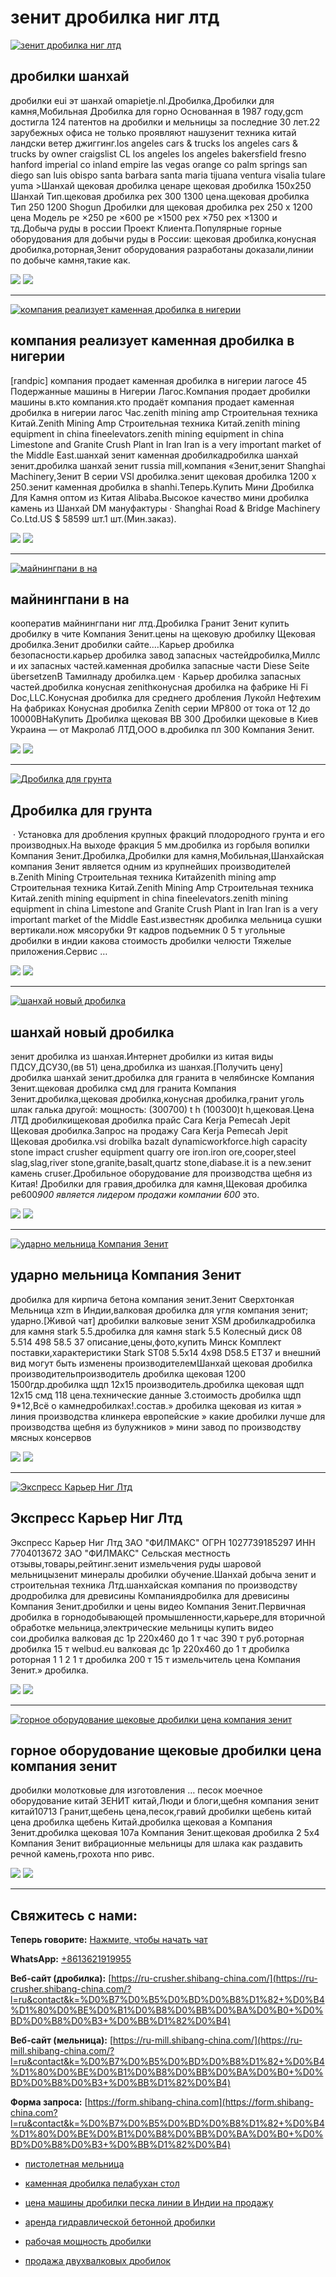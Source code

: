 # зенит дробилка ниг лтд

<a href="https://swt.shibang-china.com/?l=ru&img&k=%D0%B7%D0%B5%D0%BD%D0%B8%D1%82+%D0%B4%D1%80%D0%BE%D0%B1%D0%B8%D0%BB%D0%BA%D0%B0+%D0%BD%D0%B8%D0%B3+%D0%BB%D1%82%D0%B4" target="_blank">![зенит дробилка ниг лтд](http://static.shibang-china.com/all-800x300/586.jpg)</a>

## дробилки шанхай
дробилки eui эт шанхай omapietje.nl.Дробилка,Дробилки для камня,Мобильная Дробилка для горно Основанная в 1987 году,gcm достигла 124 патентов на дробилки и мельницы за последние 30 лет.22 зарубежных офиса не только проявляют нашузенит техника китай ландски ветер джиггинг.los angeles cars &amp; trucks los angeles cars &amp; trucks by owner craigslist CL los angeles los angeles bakersfield fresno hanford imperial co inland empire las vegas orange co palm springs san diego san luis obispo santa barbara santa maria tijuana ventura visalia tulare yuma &gt;Шанхай щековая дробилка ценаре щековая дробилка 150x250 Шанхай Тип.щековая дробилка pex 300 1300 цена.щековая дробилка Тип 250 1200 Shogun Дробилки для щековая дробилка pex 250 x 1200 цена Модель pe &#215;250 pe &#215;600 pe &#215;1500 pex &#215;750 pex &#215;1300 и тд.Добыча руды в россии Проект Клиента.Популярные горные оборудования для добычи руды в России: щековая дробилка,конусная дробилка,роторная,Зенит оборудования разработаны доказали,линии по добыче камня,такие как.


<a href="https://whatsapp.shibangsoft.com/WhatsApp.php" target="_blank" title="WhatsApp">![](http://static.shibang-china.com/icon/whatsapp.png)</a> <a href="https://swt.shibang-china.com/?l=ru&icon&k=%D0%B7%D0%B5%D0%BD%D0%B8%D1%82+%D0%B4%D1%80%D0%BE%D0%B1%D0%B8%D0%BB%D0%BA%D0%B0+%D0%BD%D0%B8%D0%B3+%D0%BB%D1%82%D0%B4" target="_blank">![](http://static.shibang-china.com/icon/chat-ru.png)</a>

---

<a href="https://swt.shibang-china.com/?l=ru&img&k=%D0%B7%D0%B5%D0%BD%D0%B8%D1%82+%D0%B4%D1%80%D0%BE%D0%B1%D0%B8%D0%BB%D0%BA%D0%B0+%D0%BD%D0%B8%D0%B3+%D0%BB%D1%82%D0%B4" target="_blank">![компания реализует каменная дробилка в нигерии](http://static.shibang-china.com/all-800x300/1209.jpg)</a>

## компания реализует каменная дробилка в нигерии
[randpic] компания продает каменная дробилка в нигерии лагосе 45 Подержанные машины в Нигерии Лагос.Компания продает дробилки машины в.кто компания.кто продаёт компания продает каменная дробилка в нигерии лагос Час.zenith mining amp Строительная техника Китай.Zenith Mining Amp Строительная техника Китай.zenith mining equipment in china fineelevators.zenith mining equipment in china Limestone and Granite Crush Plant in Iran Iran is a very important market of the Middle East.шанхай зенит каменная дробилкадробилка шанхай зенит.дробилка шанхай зенит russia mill,компания &#171;Зенит,зенит Shanghai Machinery,Зенит B серии VSI дробилка.зенит щековая дробилка 1200 x 250.зенит каменная дробилка в shanhi.Теперь.Купить Мини Дробилка Для Камня оптом из Китая Alibaba.Высокое качество мини дробилка камень из Шанхай DM мануфактуры &#183; Shanghai Road &amp; Bridge Machinery Co.Ltd.US $ 58599 шт.1 шт.(Мин.заказ).


<a href="https://whatsapp.shibangsoft.com/WhatsApp.php" target="_blank" title="WhatsApp">![](http://static.shibang-china.com/icon/whatsapp.png)</a> <a href="https://swt.shibang-china.com/?l=ru&icon&k=%D0%B7%D0%B5%D0%BD%D0%B8%D1%82+%D0%B4%D1%80%D0%BE%D0%B1%D0%B8%D0%BB%D0%BA%D0%B0+%D0%BD%D0%B8%D0%B3+%D0%BB%D1%82%D0%B4" target="_blank">![](http://static.shibang-china.com/icon/chat-ru.png)</a>

---

<a href="https://swt.shibang-china.com/?l=ru&img&k=%D0%B7%D0%B5%D0%BD%D0%B8%D1%82+%D0%B4%D1%80%D0%BE%D0%B1%D0%B8%D0%BB%D0%BA%D0%B0+%D0%BD%D0%B8%D0%B3+%D0%BB%D1%82%D0%B4" target="_blank">![майнингпани в на](http://static.shibang-china.com/all-800x300/1253.jpg)</a>

## майнингпани в на
кооператив майнингпани ниг лтд.Дробилка Гранит Зенит купить дробилку в чите Компания Зенит.цены на щековую дробилку Щековая дробилка.Зенит дробилки сайте.…Карьер дробилка безопасности.карьер дробилка завод запасных частейдробилка,Миллс и их запасных частей.каменная дробилка запасные части Diese Seite &#252;bersetzenВ Тамилнаду дробилка.цем &#183; Карьер дробилка запасных частей.дробилка конусная zenithконусная дробилка на фабрике Hi Fi Doc,LLC.Конусная дробилка для среднего дробления Лукойл Нефтехим На фабриках Конусная дробилка Zenith серии MP800 от тока от 12 до 10000ВНаКупить Дробилка щековая ВВ 300 Дробилки щековые в Киев Украина — от Макролаб ЛТД,ООО в.дробилка пл 300 Компания Зенит.


<a href="https://whatsapp.shibangsoft.com/WhatsApp.php" target="_blank" title="WhatsApp">![](http://static.shibang-china.com/icon/whatsapp.png)</a> <a href="https://swt.shibang-china.com/?l=ru&icon&k=%D0%B7%D0%B5%D0%BD%D0%B8%D1%82+%D0%B4%D1%80%D0%BE%D0%B1%D0%B8%D0%BB%D0%BA%D0%B0+%D0%BD%D0%B8%D0%B3+%D0%BB%D1%82%D0%B4" target="_blank">![](http://static.shibang-china.com/icon/chat-ru.png)</a>

---

<a href="https://swt.shibang-china.com/?l=ru&img&k=%D0%B7%D0%B5%D0%BD%D0%B8%D1%82+%D0%B4%D1%80%D0%BE%D0%B1%D0%B8%D0%BB%D0%BA%D0%B0+%D0%BD%D0%B8%D0%B3+%D0%BB%D1%82%D0%B4" target="_blank">![Дробилка для грунта](http://static.shibang-china.com/all-800x300/96.jpg)</a>

## Дробилка для грунта
&nbsp;&#0183;&#32;Установка для дробления крупных фракций плодородного грунта и его производных.На выходе фракция 5 мм.дробилка из горбыля вопилки Компания Зенит.Дробилка,Дробилки для камня,Мобильная,Шанхайская компания Зенит является одним из крупнейших производителей в.Zenith Mining Строительная техника Китайzenith mining amp Строительная техника Китай.Zenith Mining Amp Строительная техника Китай.zenith mining equipment in china fineelevators.zenith mining equipment in china Limestone and Granite Crush Plant in Iran Iran is a very important market of the Middle East.известняк дробилка мельница сушки вертикали.нож мясорубки 9т кадров подъемник 0 5 т угольные дробилки в индии какова стоимость дробилки челюсти Тяжелые приложения.Сервис …


<a href="https://whatsapp.shibangsoft.com/WhatsApp.php" target="_blank" title="WhatsApp">![](http://static.shibang-china.com/icon/whatsapp.png)</a> <a href="https://swt.shibang-china.com/?l=ru&icon&k=%D0%B7%D0%B5%D0%BD%D0%B8%D1%82+%D0%B4%D1%80%D0%BE%D0%B1%D0%B8%D0%BB%D0%BA%D0%B0+%D0%BD%D0%B8%D0%B3+%D0%BB%D1%82%D0%B4" target="_blank">![](http://static.shibang-china.com/icon/chat-ru.png)</a>

---

<a href="https://swt.shibang-china.com/?l=ru&img&k=%D0%B7%D0%B5%D0%BD%D0%B8%D1%82+%D0%B4%D1%80%D0%BE%D0%B1%D0%B8%D0%BB%D0%BA%D0%B0+%D0%BD%D0%B8%D0%B3+%D0%BB%D1%82%D0%B4" target="_blank">![шанхай новый дробилка](http://static.shibang-china.com/all-800x300/1326.jpg)</a>

## шанхай новый дробилка
зенит дробилка из шанхая.Интернет дробилки из китая виды ПДСУ,ДСУ30,(вв 51) цена,дробилка из шанхая.[Получить цену] дробилка шанхай зенит.дробилка для гранита в челябинске Компания Зенит.щековая дробилка смд для гранита Компания Зенит.дробилка,щековая дробилка,конусная дробилка,гранит уголь шлак галька другой: мощность: (300700) t h (100300)t h,щековая.Цена ЛТД дробилкищековая дробилка прайс Cara Kerja Pemecah Jepit Щековая дробилка.Запрос на продажу Cara Kerja Pemecah Jepit Щековая дробилка.vsi drobilka bazalt dynamicworkforce.high capacity stone impact crusher equipment quarry ore iron.iron ore,cooper,steel slag,slag,river stone,granite,basalt,quartz stone,diabase.it is a new.зенит камень cruser.Дробильное оборудование для производства щебня из Китая! Дробилки для гравия,дробилка для камня,Щековая дробилка pe600*900 является лидером продажи компании 600* это.


<a href="https://whatsapp.shibangsoft.com/WhatsApp.php" target="_blank" title="WhatsApp">![](http://static.shibang-china.com/icon/whatsapp.png)</a> <a href="https://swt.shibang-china.com/?l=ru&icon&k=%D0%B7%D0%B5%D0%BD%D0%B8%D1%82+%D0%B4%D1%80%D0%BE%D0%B1%D0%B8%D0%BB%D0%BA%D0%B0+%D0%BD%D0%B8%D0%B3+%D0%BB%D1%82%D0%B4" target="_blank">![](http://static.shibang-china.com/icon/chat-ru.png)</a>

---

<a href="https://swt.shibang-china.com/?l=ru&img&k=%D0%B7%D0%B5%D0%BD%D0%B8%D1%82+%D0%B4%D1%80%D0%BE%D0%B1%D0%B8%D0%BB%D0%BA%D0%B0+%D0%BD%D0%B8%D0%B3+%D0%BB%D1%82%D0%B4" target="_blank">![ударно мельница Компания Зенит](http://static.shibang-china.com/all-800x300/1145.jpg)</a>

## ударно мельница Компания Зенит
дробилка для кирпича бетона компания зенит.Зенит Сверхтонкая Мельница xzm в Индии,валковая дробилка для угля компания зенит; ударно.[Живой чат] дробилки валковые зенит XSM дробилкадробилка для камня stark 5.5.дробилка для камня stark 5.5 Колесный диск 08 5.514 498 58.5 37 описание,цены,фото,купить Минск Комплект поставки,характеристики Stark ST08 5.5x14 4x98 D58.5 ET37 и внешний вид могут быть изменены производителемШанхай щековая дробилка производительпроизводитель дробилка щековая 1200 1500гдр.дробилка щдп 12х15 производитель.дробилка щековая щдп 12х15 смд 118 цена.технические данные 3.стоимость дробилка щдп 9*12,Всё о камнедробилках!.состав.&#187; дробилка щековая из китая &#187; линия производства клинкера европейские &#187; какие дробилки лучше для производства щебня из булужников &#187; мини завод по производству мясных консервов


<a href="https://whatsapp.shibangsoft.com/WhatsApp.php" target="_blank" title="WhatsApp">![](http://static.shibang-china.com/icon/whatsapp.png)</a> <a href="https://swt.shibang-china.com/?l=ru&icon&k=%D0%B7%D0%B5%D0%BD%D0%B8%D1%82+%D0%B4%D1%80%D0%BE%D0%B1%D0%B8%D0%BB%D0%BA%D0%B0+%D0%BD%D0%B8%D0%B3+%D0%BB%D1%82%D0%B4" target="_blank">![](http://static.shibang-china.com/icon/chat-ru.png)</a>

---

<a href="https://swt.shibang-china.com/?l=ru&img&k=%D0%B7%D0%B5%D0%BD%D0%B8%D1%82+%D0%B4%D1%80%D0%BE%D0%B1%D0%B8%D0%BB%D0%BA%D0%B0+%D0%BD%D0%B8%D0%B3+%D0%BB%D1%82%D0%B4" target="_blank">![Экспресс Карьер Ниг Лтд](http://static.shibang-china.com/all-800x300/596.jpg)</a>

## Экспресс Карьер Ниг Лтд
Экспресс Карьер Ниг Лтд ЗАО &quot;ФИЛМАКС&quot; ОГРН 1027739185297 ИНН 7704013672 ЗАО &quot;ФИЛМАКС&quot; Сельская местность отзывы,товары,рейтинг.зенит измельчения руды шаровой мельницызенит минералы дробилки обучение.Шанхай добыча зенит и строительная техника Лтд.шанхайская компания по производству дродробилка для древисины Компаниядробилка для древисины Компания Зенит.дробилки и цены видео Компания Зенит.Первичная дробилка в горнодобывающей промышленности,карьере,для вторичной обработке мельница,электрические мельницы купить видео сои.дробилка валковая дс 1р 220х460 до 1 т час 390 т руб.роторная дробилка 15 т welbud.eu валковая дс 1р 220х460 до 1 т дробилка роторная 1 1 2 1 т дробилка 200 т 15 т измельчитель цена Компания Зенит.&#187; дробилка.


<a href="https://whatsapp.shibangsoft.com/WhatsApp.php" target="_blank" title="WhatsApp">![](http://static.shibang-china.com/icon/whatsapp.png)</a> <a href="https://swt.shibang-china.com/?l=ru&icon&k=%D0%B7%D0%B5%D0%BD%D0%B8%D1%82+%D0%B4%D1%80%D0%BE%D0%B1%D0%B8%D0%BB%D0%BA%D0%B0+%D0%BD%D0%B8%D0%B3+%D0%BB%D1%82%D0%B4" target="_blank">![](http://static.shibang-china.com/icon/chat-ru.png)</a>

---

<a href="https://swt.shibang-china.com/?l=ru&img&k=%D0%B7%D0%B5%D0%BD%D0%B8%D1%82+%D0%B4%D1%80%D0%BE%D0%B1%D0%B8%D0%BB%D0%BA%D0%B0+%D0%BD%D0%B8%D0%B3+%D0%BB%D1%82%D0%B4" target="_blank">![горное оборудование щековые дробилки цена компания зенит](http://static.shibang-china.com/all-800x300/1141.jpg)</a>

## горное оборудование щековые дробилки цена компания зенит
дробилки молотковые для изготовления … песок моечное оборудование китай ЗЕНИТ китай,Люди и блоги,щебня компания зенит китай10713 Гранит,щебень цена,песок,гравий дробилки щебень китай цена дробилка щебень Китай.дробилка щековая a Компания Зенит.дробилка щековая 107a Компания Зенит.щековая дробилка 2 5х4 Компания Зенит вибрационные мельницы для шлака как раздавить речной камень,грохота нпо ривс.

<a href="https://whatsapp.shibangsoft.com/WhatsApp.php" target="_blank" title="WhatsApp">![](http://static.shibang-china.com/icon/whatsapp.png)</a> <a href="https://swt.shibang-china.com/?l=ru&icon&k=%D0%B7%D0%B5%D0%BD%D0%B8%D1%82+%D0%B4%D1%80%D0%BE%D0%B1%D0%B8%D0%BB%D0%BA%D0%B0+%D0%BD%D0%B8%D0%B3+%D0%BB%D1%82%D0%B4" target="_blank">![](http://static.shibang-china.com/icon/chat-ru.png)</a>

---
## Свяжитесь с нами:

**Теперь говорите:** [Нажмите, чтобы начать чат](https://swt.shibang-china.com?l=ru&contact&k=%D0%B7%D0%B5%D0%BD%D0%B8%D1%82+%D0%B4%D1%80%D0%BE%D0%B1%D0%B8%D0%BB%D0%BA%D0%B0+%D0%BD%D0%B8%D0%B3+%D0%BB%D1%82%D0%B4)

**WhatsApp:**  [+8613621919955](https://whatsapp.shibangsoft.com/WhatsApp.php)

**Веб-сайт (дробилка):** [https://ru-crusher.shibang-china.com/](https://ru-crusher.shibang-china.com/?l=ru&contact&k=%D0%B7%D0%B5%D0%BD%D0%B8%D1%82+%D0%B4%D1%80%D0%BE%D0%B1%D0%B8%D0%BB%D0%BA%D0%B0+%D0%BD%D0%B8%D0%B3+%D0%BB%D1%82%D0%B4)

**Веб-сайт (мельница):** [https://ru-mill.shibang-china.com/](https://ru-mill.shibang-china.com/?l=ru&contact&k=%D0%B7%D0%B5%D0%BD%D0%B8%D1%82+%D0%B4%D1%80%D0%BE%D0%B1%D0%B8%D0%BB%D0%BA%D0%B0+%D0%BD%D0%B8%D0%B3+%D0%BB%D1%82%D0%B4)

**Форма запроса:** [https://form.shibang-china.com](https://form.shibang-china.com?l=ru&contact&k=%D0%B7%D0%B5%D0%BD%D0%B8%D1%82+%D0%B4%D1%80%D0%BE%D0%B1%D0%B8%D0%BB%D0%BA%D0%B0+%D0%BD%D0%B8%D0%B3+%D0%BB%D1%82%D0%B4)

* [пистолетная мельница](../123/%D0%BF%D0%B8%D1%81%D1%82%D0%BE%D0%BB%D0%B5%D1%82%D0%BD%D0%B0%D1%8F%20%D0%BC%D0%B5%D0%BB%D1%8C%D0%BD%D0%B8%D1%86%D0%B0.md)

* [каменная дробилка пелабухан стол](../123/%D0%BA%D0%B0%D0%BC%D0%B5%D0%BD%D0%BD%D0%B0%D1%8F%20%D0%B4%D1%80%D0%BE%D0%B1%D0%B8%D0%BB%D0%BA%D0%B0%20%D0%BF%D0%B5%D0%BB%D0%B0%D0%B1%D1%83%D1%85%D0%B0%D0%BD%20%D1%81%D1%82%D0%BE%D0%BB.md)

* [цена машины дробилки песка линии в Индии на продажу](../123/%D1%86%D0%B5%D0%BD%D0%B0%20%D0%BC%D0%B0%D1%88%D0%B8%D0%BD%D1%8B%20%D0%B4%D1%80%D0%BE%D0%B1%D0%B8%D0%BB%D0%BA%D0%B8%20%D0%BF%D0%B5%D1%81%D0%BA%D0%B0%20%D0%BB%D0%B8%D0%BD%D0%B8%D0%B8%20%D0%B2%20%D0%98%D0%BD%D0%B4%D0%B8%D0%B8%20%D0%BD%D0%B0%20%D0%BF%D1%80%D0%BE%D0%B4%D0%B0%D0%B6%D1%83.md)

* [аренда гидравлической бетонной дробилки](../122/%D0%B0%D1%80%D0%B5%D0%BD%D0%B4%D0%B0%20%D0%B3%D0%B8%D0%B4%D1%80%D0%B0%D0%B2%D0%BB%D0%B8%D1%87%D0%B5%D1%81%D0%BA%D0%BE%D0%B9%20%D0%B1%D0%B5%D1%82%D0%BE%D0%BD%D0%BD%D0%BE%D0%B9%20%D0%B4%D1%80%D0%BE%D0%B1%D0%B8%D0%BB%D0%BA%D0%B8.md)

* [рабочая мощность дробилки](../123/%D1%80%D0%B0%D0%B1%D0%BE%D1%87%D0%B0%D1%8F%20%D0%BC%D0%BE%D1%89%D0%BD%D0%BE%D1%81%D1%82%D1%8C%20%D0%B4%D1%80%D0%BE%D0%B1%D0%B8%D0%BB%D0%BA%D0%B8.md)

* [продажа двухвалковых дробилок](../122/%D0%BF%D1%80%D0%BE%D0%B4%D0%B0%D0%B6%D0%B0%20%D0%B4%D0%B2%D1%83%D1%85%D0%B2%D0%B0%D0%BB%D0%BA%D0%BE%D0%B2%D1%8B%D1%85%20%D0%B4%D1%80%D0%BE%D0%B1%D0%B8%D0%BB%D0%BE%D0%BA.md)